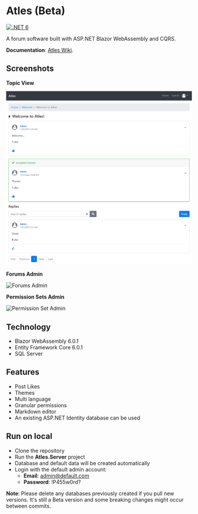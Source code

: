 # Atles (Beta)

[![.NET 6](https://github.com/lucabriguglia/Atles/actions/workflows/dotnet-6.yml/badge.svg)](https://github.com/lucabriguglia/Atles/actions/workflows/dotnet-6.yml)

A forum software built with ASP.NET Blazor WebAssembly and CQRS.

**Documentation**: [Atles Wiki](https://lucabriguglia.github.io/Atles).

## Screenshots

**Topic View**

![Forum Topic](docs/assets/img/forum-topic.png)

**Forums Admin**

![Forums Admin](docs/assets/img/admin-forums.png)

**Permission Sets Admin**

![Permission Set Admin](docs/assets/img/admin-permission-set-edit.png)

## Technology

- Blazor WebAssembly 6.0.1
- Entity Framework Core 6.0.1
- SQL Server

## Features

- Post Likes
- Themes
- Multi language
- Granular permissions
- Markdown editor
- An existing ASP.NET Identity database can be used

## Run on local

- Clone the repository
- Run the **Atles.Server** project
- Database and default data will be created automatically
- Login with the default admin account:
  - **Email**: admin@default.com
  - **Password**: !P455w0rd?

**Note**: Please delete any databases previously created if you pull new versions. It's still a Beta version and some breaking changes might occur between commits.
